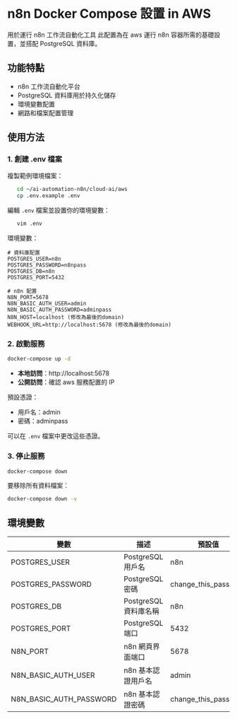 # n8n Docker Compose 設置 in AWS

用於運行 n8n 工作流自動化工具
此配置為在 aws 運行 n8n 容器所需的基礎設置，並搭配 PostgreSQL 資料庫。

## 功能特點

* n8n 工作流自動化平台
* PostgreSQL 資料庫用於持久化儲存
* 環境變數配置
* 網路和檔案配置管理

## 使用方法

### 1. 創建 .env 檔案

複製範例環境檔案：

```bash
   cd ~/ai-automation-n8n/cloud-ai/aws
   cp .env.example .env
```

編輯 `.env` 檔案並設置你的環境變數：

```bash
   vim .env
```

環境變數：

```
# 資料庫配置
POSTGRES_USER=n8n
POSTGRES_PASSWORD=n8npass
POSTGRES_DB=n8n
POSTGRES_PORT=5432

# n8n 配置
N8N_PORT=5678
N8N_BASIC_AUTH_USER=admin
N8N_BASIC_AUTH_PASSWORD=adminpass
N8N_HOST=localhost (修改為最後的domain)
WEBHOOK_URL=http://localhost:5678 (修改為最後的domain)
```

### 2. 啟動服務

```bash
docker-compose up -d
```

* **本地訪問**：http://localhost:5678
* **公開訪問**：確認 aws 服務配置的 IP

預設憑證：
* 用戶名：admin
* 密碼：adminpass

可以在 `.env` 檔案中更改這些憑證。

### 3. 停止服務

```bash
docker-compose down
```

要移除所有資料檔案：

```bash
docker-compose down -v
```

## 環境變數

| 變數 | 描述 | 預設值 |
|----------|-------------|---------|
| POSTGRES_USER | PostgreSQL 用戶名 | n8n |
| POSTGRES_PASSWORD | PostgreSQL 密碼 | change_this_password |
| POSTGRES_DB | PostgreSQL 資料庫名稱 | n8n |
| POSTGRES_PORT | PostgreSQL 端口 | 5432 |
| N8N_PORT | n8n 網頁界面端口 | 5678 |
| N8N_BASIC_AUTH_USER | n8n 基本認證用戶名 | admin |
| N8N_BASIC_AUTH_PASSWORD | n8n 基本認證密碼 | change_this_password |
